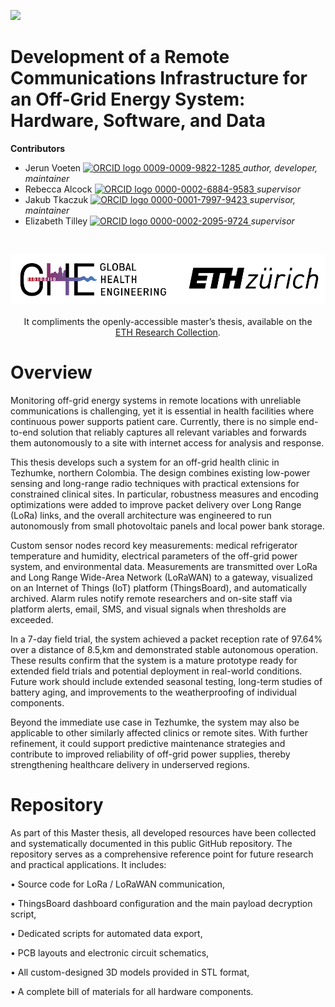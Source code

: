 <!-- badges: start -->
[![](https://img.shields.io/badge/License-CC_BY_4.0-lightgrey.svg)](https://creativecommons.org/licenses/by/4.0/)
<!-- badges: end -->

<h1> Development of a Remote Communications Infrastructure for an Off-Grid Energy System: Hardware, Software, and Data </h1>

<b>Contributors</b>  
- Jerun Voeten <a href="https://orcid.org/0009-0009-9822-1285">
<img alt="ORCID logo" src="https://info.orcid.org/wp-content/uploads/2019/11/orcid_16x16.png" width="16" height="16" /> 0009-0009-9822-1285
</a> *author, developer, maintainer*  
- Rebecca Alcock <a href="https://orcid.org/0000-0002-6884-9583">
<img alt="ORCID logo" src="https://info.orcid.org/wp-content/uploads/2019/11/orcid_16x16.png" width="16" height="16" /> 0000-0002-6884-9583
</a> *supervisor*  
- Jakub Tkaczuk <a href="https://orcid.org/0000-0001-7997-9423">
<img alt="ORCID logo" src="https://info.orcid.org/wp-content/uploads/2019/11/orcid_16x16.png" width="16" height="16" /> 0000-0001-7997-9423
</a> *supervisor, maintainer*  
- Elizabeth Tilley <a href="https://orcid.org/0000-0002-2095-9724">
<img alt="ORCID logo" src="https://info.orcid.org/wp-content/uploads/2019/11/orcid_16x16.png" width="16" height="16" /> 0000-0002-2095-9724
</a> *supervisor*  

<br>
<p align="middle"> 
<img src="img/ETH_GHE_logo.svg" width=600>
<br><br>
It compliments the openly-accessible master’s thesis, available on the<br \>  
<a href="">ETH Research Collection</a>.
</p>

# Overview
Monitoring off-grid energy systems in remote locations with unreliable communications is challenging, yet it is essential in health facilities where continuous power supports patient care. Currently, there is no simple end-to-end solution that reliably captures all relevant variables and forwards them autonomously to a site with internet access for analysis and response.

This thesis develops such a system for an off-grid health clinic in Tezhumke, northern Colombia. The design combines existing low-power sensing and long-range radio techniques with practical extensions for constrained clinical sites. In particular, robustness measures and encoding optimizations were added to improve packet delivery over Long Range (LoRa) links, and the overall architecture was engineered to run autonomously from small photovoltaic panels and local power bank storage.

Custom sensor nodes record key measurements: medical refrigerator temperature and humidity, electrical parameters of the off-grid power system, and environmental data. Measurements are transmitted over LoRa and Long Range Wide-Area Network (LoRaWAN) to a gateway, visualized on an Internet of Things (IoT) platform (ThingsBoard), and automatically archived. Alarm rules notify remote researchers and on-site staff via platform alerts, email, SMS, and visual signals when thresholds are exceeded.


In a 7-day field trial, the system achieved a packet reception rate of 97.64\% over a distance of 8.5\,km and demonstrated stable autonomous operation. These results confirm that the system is a mature prototype ready for extended field trials and potential deployment in real-world conditions. Future work should include extended seasonal testing, long-term studies of battery aging, and improvements to the weatherproofing of individual components.

Beyond the immediate use case in Tezhumke, the system may also be applicable to other similarly affected clinics or remote sites. With further refinement, it could support predictive maintenance strategies and contribute to improved reliability of off-grid power supplies, thereby strengthening healthcare delivery in underserved regions.

# Repository
As part of this Master thesis, all developed resources have been collected and systematically documented in this public GitHub repository. The repository serves as a comprehensive reference point for future research and practical applications. It includes:

• Source code for LoRa / LoRaWAN communication,

• ThingsBoard dashboard configuration and the main payload decryption script,

• Dedicated scripts for automated data export,

• PCB layouts and electronic circuit schematics,

• All custom-designed 3D models provided in STL format,

• A complete bill of materials for all hardware components.


